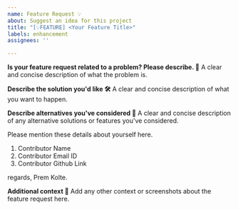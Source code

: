```yaml
---
name: Feature Request 💡
about: Suggest an idea for this project
title: "[💡FEATURE] <Your Feature Title>"
labels: enhancement
assignees: ''

---
```


**Is your feature request related to a problem? Please describe. 📝**
A clear and concise description of what the problem is.

**Describe the solution you'd like 🛠️**
A clear and concise description of what you want to happen.

**Describe alternatives you've considered 🔄**
A clear and concise description of any alternative solutions or features you've considered.

Please mention these details about yourself here.
1) Contributor Name
2) Contributor Email ID
3) Contributor Github Link

regards,
Prem Kolte.

**Additional context 💬**
Add any other context or screenshots about the feature request here.
